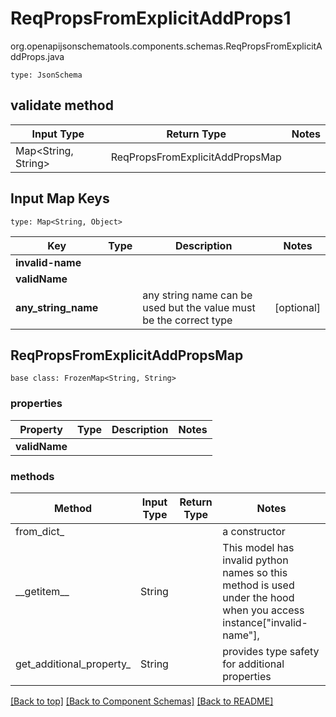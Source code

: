 # ReqPropsFromExplicitAddProps1
org.openapijsonschematools.components.schemas.ReqPropsFromExplicitAddProps.java
```
type: JsonSchema
```

## validate method
| Input Type | Return Type | Notes |
| ---------- | ----------- | ----- |
| Map<String, String> | ReqPropsFromExplicitAddPropsMap | |

## Input Map Keys
```
type: Map<String, Object>
```
Key | Type |  Description | Notes
------------ | ------------- | ------------- | -------------
**invalid-name** |  |  |
**validName** |  |  |
**any_string_name** |  | any string name can be used but the value must be the correct type | [optional]

## ReqPropsFromExplicitAddPropsMap
```
base class: FrozenMap<String, String>
```

### properties
Property | Type | Description | Notes
-------- | ---- | ----------- | -----
**validName** |  |  |

### methods
Method | Input Type | Return Type | Notes
------ | ---------- | ----------- | ------
from_dict_ |  |  | a constructor
&lowbar;&lowbar;getitem&lowbar;&lowbar; | String |  | This model has invalid python names so this method is used under the hood when you access instance["invalid-name"], 
get_additional_property_ | String |  | provides type safety for additional properties

[[Back to top]](#top) [[Back to Component Schemas]](../../../README.md#Component-Schemas) [[Back to README]](../../../README.md)
